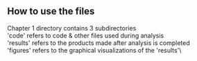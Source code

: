 ##  How to use the files
Chapter 1 directory contains 3 subdirectories\
'code' refers to code & other files used during analysis\
'results' refers to the products made after analysis is completed\
'figures' refers to the graphical visualizations of the 'results'\
